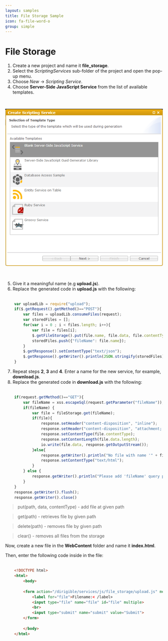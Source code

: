 ```yaml
---
layout: samples
title: File Storage Sample
icon: fa-file-word-o
group: simple
---
```


File Storage
===

1. Create a new project and name it **file_storage**.
2. Select the *ScriptingServices* sub-folder of the project and open the pop-up menu.
3. Choose *New* -> *Scripting Service*.
4. Choose **Server-Side JavaScript Service** from the list of available templates.

<br>

![Mail Service 2](images/mail_service/mail_service_2.png)

<br>

5. Give it a meaningful name (e.g **upload.js**).
6. Replace the generated code in **upload.js** with the following:

```javascript

	var uploadLib = require("upload");
	if($.getRequest().getMethod()=="POST"){
		var files = uploadLib.consumeFiles(request);
		var storedFiles = [];
		for(var i = 0 ; i < files.length; i++){
			var file = files[i];
			$.getFileStorage().put(file.name, file.data, file.contentType);
			storedFiles.push({"fileName": file.name});
		}
		$.getResponse().setContentType("text/json");
		$.getResponse().getWriter().println(JSON.stringify(storedFiles));
	}

```

7. Repeat steps **2**, **3** and **4**. Enter a name for the new service, for example, **download.js**.
8. Replace the generated code in **download.js** with the following:

```javascript

	if(request.getMethod()=="GET"){
		var fileName = xss.escapeSql(request.getParameter("fileName"));
		if(fileName) {
			var file = fileStorage.get(fileName);
			if(file){
				response.setHeader("content-disposition", "inline");
				response.setHeader("content-disposition", "attachment; filename="+fileName);
				response.setContentType(file.contentType);
				response.setContentLength(file.data.length);
				io.write(file.data, response.getOutputStream());
			}else{
				response.getWriter().println("No file with name '" + fileName + "' found");
				response.setContentType("text/html");
			}
		} else {
			response.getWriter().println("Please add 'fileName' query parameter.")
		}
	}
	response.getWriter().flush();
	response.getWriter().close()

```

> put(path, data, contentType) - add file at given path

> get(path) - retrieves file by given path

> delete(path) - removes file by given path

> clear() - removes all files from the storage

Now, create a new file in the **WebContent** folder and name it **index.html**.

Then, enter the following code inside in the file:

```html

	<!DOCTYPE html>
	<html>
		<body>
		
		<form action="/dirigible/services/js/file_storage/upload.js" method="post" enctype="multipart/form-data">
			<label for="file">Filename:< /label>
			<input type="file" name="file" id="file" multiple>
			<br>
			<input type="submit" name="submit" value="Submit">
		</form>
		
		</body>
	</html>

```


